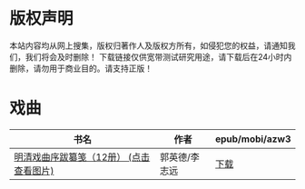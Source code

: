# 版权声明

本站内容均从网上搜集，版权归著作人及版权方所有，如侵犯您的权益，请通知我们，我们将会及时删除！ 下载链接仅供宽带测试研究用途，请下载后在24小时内删除，请勿用于商业目的。请支持正版！

# 戏曲

| 书名 | 作者 | epub/mobi/azw3 |
| --- | --- | --- |
| [明清戏曲序跋纂笺（12册） (点击查看图片)](https://www.dushupai.com/attachment/2024/06/12/c5bd31b8522f4404.jpg) | 郭英德/李志远 | [下载](https://url89.ctfile.com/f/31084289-1375499515-e7ed9c?p=8866) |
